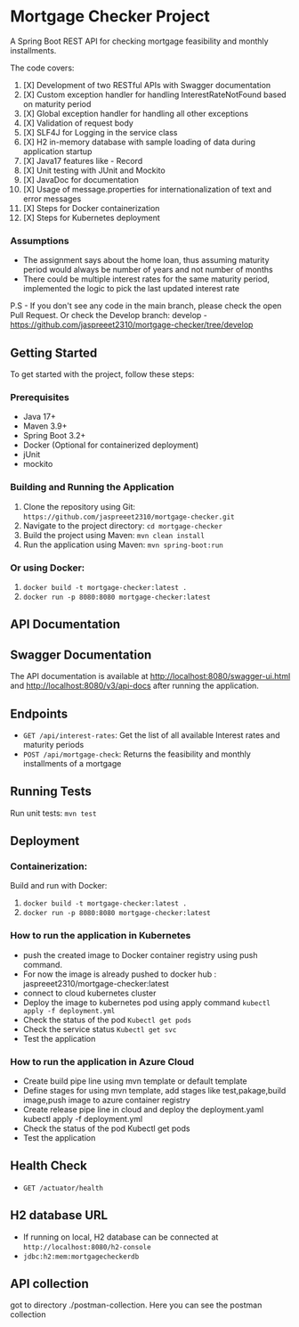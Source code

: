 # Mortgage Checker Project

A Spring Boot REST API for checking mortgage feasibility and monthly installments.

The code covers:
1. [X] Development of two RESTful APIs with Swagger documentation 
2. [X] Custom exception handler for handling InterestRateNotFound based on maturity period
3. [X] Global exception handler for handling all other exceptions
4. [X] Validation of request body
5. [X] SLF4J for Logging in the service class
6. [X] H2 in-memory database with sample loading of data during application startup
7. [X] Java17 features like - Record
8. [X] Unit testing with JUnit and Mockito
9. [X] JavaDoc for documentation
10. [X] Usage of message.properties for internationalization of text and error messages
11. [X] Steps for Docker containerization
12. [X] Steps for Kubernetes deployment

### Assumptions
* The assignment says about the home loan, thus assuming maturity period would always be number of years and not number of months
* There could be multiple interest rates for the same maturity period, implemented the logic to pick the last updated interest rate

P.S - If you don't see any code in the main branch, please check the open Pull Request. Or check the Develop branch:
        develop - https://github.com/jaspreeet2310/mortgage-checker/tree/develop

## Getting Started


To get started with the project, follow these steps:

### Prerequisites

*   Java 17+
*   Maven 3.9+
*   Spring Boot 3.2+
*   Docker (Optional for containerized deployment)
*   jUnit
*   mockito

### Building and Running the Application

1.  Clone the repository using Git: `https://github.com/jaspreeet2310/mortgage-checker.git`
2.  Navigate to the project directory: `cd mortgage-checker`
3.  Build the project using Maven: `mvn clean install`
4.  Run the application using Maven: `mvn spring-boot:run`

### Or using Docker:
1. `docker build -t mortgage-checker:latest .`
2. `docker run -p 8080:8080 mortgage-checker:latest`


## API Documentation

## Swagger Documentation
The API documentation is available at [http://localhost:8080/swagger-ui.html](http://localhost:8080/swagger-ui.html) and [http://localhost:8080/v3/api-docs](http://localhost:8080/v3/api-docs) after running the application.


## Endpoints
*   `GET /api/interest-rates`: Get the list of all available Interest rates and maturity periods
*   `POST /api/mortgage-check`: Returns the feasibility and monthly installments of a mortgage

## Running Tests

Run unit tests:
`mvn test`


## Deployment
### Containerization:
Build and run with Docker:
1. `docker build -t mortgage-checker:latest .`
2. `docker run -p 8080:8080 mortgage-checker:latest`

### How to run the application in Kubernetes
* push the created image to Docker container registry using push command.
* For now the image is already pushed to docker hub : jaspreeet2310/mortgage-checker:latest
* connect to cloud kubernetes cluster
* Deploy the image to kubernetes pod using apply command  `kubectl apply -f deployment.yml`
* Check the status of the pod  `Kubectl get pods`
* Check the service status  `Kubectl get svc`
* Test the application

### How to run the application in Azure Cloud
* Create build pipe line using mvn template or default template
* Define stages for using mvn template, add stages like test,pakage,build image,push image to azure container registry
* Create release pipe line in cloud and deploy the deployment.yaml  kubectl apply -f deployment.yml
* Check the status of the pod  Kubectl get pods
* Test the application


##  Health Check
* `GET /actuator/health`

## H2 database URL
* If running on local, H2 database can be connected at `http://localhost:8080/h2-console`
* `jdbc:h2:mem:mortgagecheckerdb`

## API collection
got to directory ./postman-collection. Here you can see the postman collection

